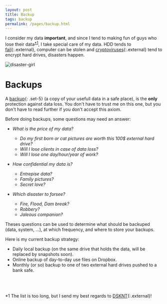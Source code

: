 ```yaml
---
layout: post
title: Backup
tags: backup
permalink: /pages/backup.html
---
```


I consider my data **important**, and since I tend to making fun of guys who lose their data<sup>[\*1](#_nb1)</sup>,
I take special care of my data. HDD tends to [fail](https://ai.google/archive/disk_failures.pdf){:.external},
computer can be stolen and [cryptoviruses](https://en.wikipedia.org/wiki/Cryptovirology){:.external} tend to
encrypt hard drives, disasters happen.

![disaster-girl](/data/img/disaster-girl.jpg)

# Backups

A [backup](/tag/backup.html){: .set-5} (a copy of your usefull data in a safe place), is the **only** protection against data loss.
You don't have to trust me on this one, but you don't have to read further if you don't accept this axiom.

Before doing backups, some questions may need an answer:
 - *What is the price of my data?*
   - *Do my first born  or cat pictures are worth this 100$ external hard drive?*
   - *Will I lose clients in case of data loss?*
   - *Will I lose one day/hour/year of work?*

 - *How confidential my data is?*
   - *Entrepise data?*
   - *Family pictures?*
   - *Secret love?*

 - *Which disaster to forsee?*
   - *Fire, Flood, Dam break?*
   - *Robbery?*
   - *Jaleous companion?*

Theses questions can be used to determine what should be backuped (data, system, ...), at which frequency, and where
to store your backups.

Here is my current backup strategy:
 * Daily local backup (on the same drive that holds the data, will be replaced by snapshots soon).
 * Online backup of day-to-day use files on Dropbox.
 * Monthly (or so) backup to one of two external hard drives pushed to a bank safe.




<br /><br /><br />
<a name="_nb1">*1</a> The list is too long, but I send my best regards to [DSKNT](https://www.facebook.com/PhSPHR.Entropy/){:.external}!

